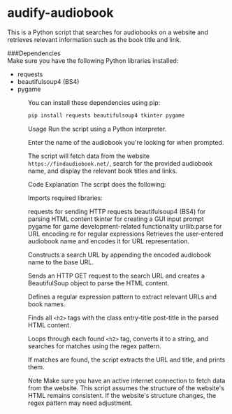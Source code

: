 # audify-audiobook
This is a Python script that searches for audiobooks on a website and retrieves relevant information such as the book title and link.

###Dependencies <br>
Make sure you have the following Python libraries installed:
<ul>
<li>requests</li>
<li>beautifulsoup4 (BS4)</li>
<litkinter</li>
<li>pygame</li>
<ul>
You can install these dependencies using pip:

```bash
pip install requests beautifulsoup4 tkinter pygame

```
Usage
Run the script using a Python interpreter.

Enter the name of the audiobook you're looking for when prompted.

The script will fetch data from the website `https://findaudiobook.net/`, search for the provided audiobook name, and display the relevant book titles and links.

Code Explanation
The script does the following:

Imports required libraries:

requests for sending HTTP requests
beautifulsoup4 (BS4) for parsing HTML content
tkinter for creating a GUI input prompt
pygame for game development-related functionality
urllib.parse for URL encoding
re for regular expressions
Retrieves the user-entered audiobook name and encodes it for URL representation.

Constructs a search URL by appending the encoded audiobook name to the base URL.

Sends an HTTP GET request to the search URL and creates a BeautifulSoup object to parse the HTML content.

Defines a regular expression pattern to extract relevant URLs and book names.

Finds all `<h2>` tags with the class entry-title post-title in the parsed HTML content.

Loops through each found `<h2>` tag, converts it to a string, and searches for matches using the regex pattern.

If matches are found, the script extracts the URL and title, and prints them.

Note
Make sure you have an active internet connection to fetch data from the website.
This script assumes the structure of the website's HTML remains consistent. If the website's structure changes, the regex pattern may need adjustment.